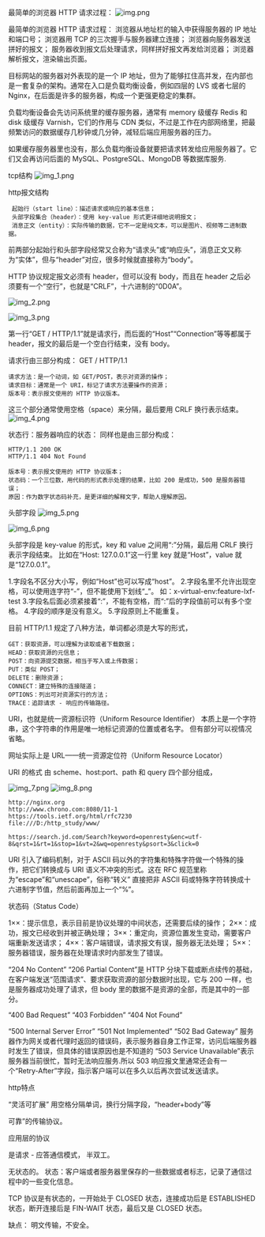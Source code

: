 最简单的浏览器 HTTP 请求过程：
![img.png](img.png)

最简单的浏览器 HTTP 请求过程：
浏览器从地址栏的输入中获得服务器的 IP 地址和端口号；
浏览器用 TCP 的三次握手与服务器建立连接；
浏览器向服务器发送拼好的报文；
服务器收到报文后处理请求，同样拼好报文再发给浏览器；
浏览器解析报文，渲染输出页面。


目标网站的服务器对外表现的是一个 IP 地址，但为了能够扛住高并发，在内部也是一套复杂的架构。通常在入口是负载均衡设备，例如四层的 LVS 或者七层的 Nginx，在后面是许多的服务器，构成一个更强更稳定的集群。

负载均衡设备会先访问系统里的缓存服务器，通常有 memory 级缓存 Redis 和 disk 级缓存 Varnish，它们的作用与 CDN 类似，不过是工作在内部网络里，把最频繁访问的数据缓存几秒钟或几分钟，减轻后端应用服务器的压力。

如果缓存服务器里也没有，那么负载均衡设备就要把请求转发给应用服务器了。它们又会再访问后面的 MySQL、PostgreSQL、MongoDB 等数据库服务.


tcp结构
![img_1.png](img_1.png)


http报文结构

     起始行（start line）：描述请求或响应的基本信息；
     头部字段集合（header）：使用 key-value 形式更详细地说明报文；
     消息正文（entity）：实际传输的数据，它不一定是纯文本，可以是图片、视频等二进制数据。

前两部分起始行和头部字段经常又合称为“请求头”或“响应头”，消息正文又称为“实体”，但与“header”对应，很多时候就直接称为“body”。

HTTP 协议规定报文必须有 header，但可以没有 body，而且在 header 之后必须要有一个“空行”，也就是“CRLF”，十六进制的“0D0A”。

![img_2.png](img_2.png)

![img_3.png](img_3.png)

第一行“GET / HTTP/1.1”就是请求行，而后面的“Host”“Connection”等等都属于 header，报文的最后是一个空白行结束，没有 body。

请求行由三部分构成：
    GET / HTTP/1.1

    请求方法：是一个动词，如 GET/POST，表示对资源的操作；
    请求目标：通常是一个 URI，标记了请求方法要操作的资源；
    版本号：表示报文使用的 HTTP 协议版本。

这三个部分通常使用空格（space）来分隔，最后要用 CRLF 换行表示结束。
![img_4.png](img_4.png)


状态行：服务器响应的状态： 同样也是由三部分构成：

    HTTP/1.1 200 OK
    HTTP/1.1 404 Not Found

    版本号：表示报文使用的 HTTP 协议版本；
    状态码：一个三位数，用代码的形式表示处理的结果，比如 200 是成功，500 是服务器错误；
    原因：作为数字状态码补充，是更详细的解释文字，帮助人理解原因。

头部字段
![img_5.png](img_5.png)

![img_6.png](img_6.png)

头部字段是 key-value 的形式，key 和 value 之间用“:”分隔，最后用 CRLF 换行表示字段结束。
比如在“Host: 127.0.0.1”这一行里 key 就是“Host”，value 就是“127.0.0.1”。

1.字段名不区分大小写，例如“Host”也可以写成“host”。
2.字段名里不允许出现空格，可以使用连字符“-”，但不能使用下划线“_”。 如：x-virtual-env:feature-lxf-test
3.字段名后面必须紧接着“:”，不能有空格，而“:”后的字段值前可以有多个空格。
4.字段的顺序是没有意义。
5.字段原则上不能重复。

目前 HTTP/1.1 规定了八种方法，单词都必须是大写的形式，

    GET：获取资源，可以理解为读取或者下载数据；
    HEAD：获取资源的元信息；
    POST：向资源提交数据，相当于写入或上传数据；
    PUT：类似 POST；
    DELETE：删除资源；
    CONNECT：建立特殊的连接隧道；
    OPTIONS：列出可对资源实行的方法；
    TRACE：追踪请求 - 响应的传输路径。

URI，也就是统一资源标识符（Uniform Resource Identifier）
本质上是一个字符串，这个字符串的作用是唯一地标记资源的位置或者名字。
但有部分可以视情况省略。


网址实际上是 URL——统一资源定位符（Uniform Resource Locator）

URI 的格式
由 scheme、host:port、path 和 query 四个部分组成，

![img_7.png](img_7.png)
![img_8.png](img_8.png)

    http://nginx.org
    http://www.chrono.com:8080/11-1
    https://tools.ietf.org/html/rfc7230
    file:///D:/http_study/www/

    https://search.jd.com/Search?keyword=openresty&enc=utf-8&qrst=1&rt=1&stop=1&vt=2&wq=openresty&psort=3&click=0

URI 引入了编码机制，对于 ASCII 码以外的字符集和特殊字符做一个特殊的操作，把它们转换成与 URI 语义不冲突的形式。这在 RFC 规范里称为“escape”和“unescape”，俗称“转义”
直接把非 ASCII 码或特殊字符转换成十六进制字节值，然后前面再加上一个“%”。



状态码（Status Code）

1××：提示信息，表示目前是协议处理的中间状态，还需要后续的操作；
2××：成功，报文已经收到并被正确处理；
3××：重定向，资源位置发生变动，需要客户端重新发送请求；
4××：客户端错误，请求报文有误，服务器无法处理；
5××：服务器错误，服务器在处理请求时内部发生了错误。

“204 No Content”
“206 Partial Content”是 HTTP 分块下载或断点续传的基础，在客户端发送“范围请求”、要求获取资源的部分数据时出现，它与 200 一样，也是服务器成功处理了请求，但 body 里的数据不是资源的全部，而是其中的一部分。

“400 Bad Request”
“403 Forbidden”
“404 Not Found”

“500 Internal Server Error”
“501 Not Implemented”
“502 Bad Gateway” 服务器作为网关或者代理时返回的错误码，表示服务器自身工作正常，访问后端服务器时发生了错误，但具体的错误原因也是不知道的
“503 Service Unavailable”表示服务器当前很忙，暂时无法响应服务.所以 503 响应报文里通常还会有一个“Retry-After”字段，指示客户端可以在多久以后再次尝试发送请求。


http特点

“灵活可扩展”
用空格分隔单词，换行分隔字段，“header+body”等

可靠”的传输协议。

应用层的协议

是请求 - 应答通信模式， 半双工。 

无状态的。
状态：客户端或者服务器里保存的一些数据或者标志，记录了通信过程中的一些变化信息。

TCP 协议是有状态的，一开始处于 CLOSED 状态，连接成功后是 ESTABLISHED 状态，断开连接后是 FIN-WAIT 状态，最后又是 CLOSED 状态。


缺点：
明文传输，不安全。









